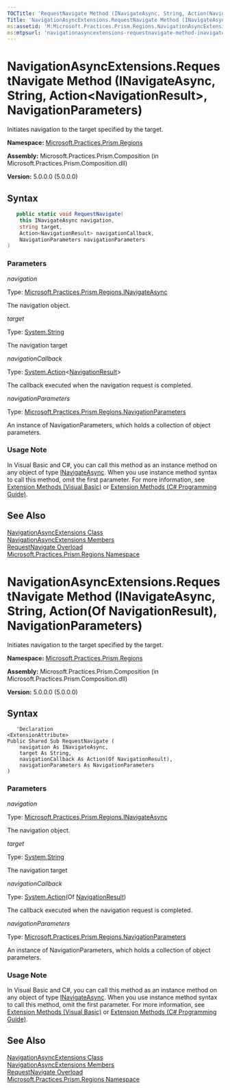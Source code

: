 ```yaml
---
TOCTitle: 'RequestNavigate Method (INavigateAsync, String, Action(NavigationResult), NavigationParameters)'
Title: 'NavigationAsyncExtensions.RequestNavigate Method (INavigateAsync, String, Action(NavigationResult), NavigationParameters) (Microsoft.Practices.Prism.Regions)'
ms:assetid: 'M:Microsoft.Practices.Prism.Regions.NavigationAsyncExtensions.RequestNavigate(Microsoft.Practices.Prism.Regions.INavigateAsync,System.String,System.Action{Microsoft.Practices.Prism.Regions.NavigationResult},Microsoft.Practices.Prism.Regions.NavigationParameters)'
ms:mtpsurl: 'navigationasyncextensions-requestnavigate-method-inavigateasync-string-action-navigationresult-mspp-regions.md'
---
```



# NavigationAsyncExtensions.RequestNavigate Method (INavigateAsync, String, Action&lt;NavigationResult&gt;, NavigationParameters)

Initiates navigation to the target specified by the target.

**Namespace:** [Microsoft.Practices.Prism.Regions](/patterns-practices/reference/mspp-regions-namespace)

**Assembly:** Microsoft.Practices.Prism.Composition (in Microsoft.Practices.Prism.Composition.dll)

**Version:** 5.0.0.0 (5.0.0.0)

## Syntax

```C#
   public static void RequestNavigate(
	this INavigateAsync navigation,
	string target,
	Action<NavigationResult> navigationCallback,
	NavigationParameters navigationParameters
) 
```

### Parameters

*navigation*  

Type: [Microsoft.Practices.Prism.Regions.INavigateAsync](/patterns-practices/reference/mspp-regions-namespace)

The navigation object.

*target*  

Type: [System.String](http://msdn.microsoft.com/en-us/library/s1wwdcbf)

The navigation target

*navigationCallback*  

Type: [System.Action](http://msdn.microsoft.com/en-us/library/018hxwa8)&lt;[NavigationResult](/patterns-practices/reference/navigationresult-class-mspp-regions)&gt;

The callback executed when the navigation request is completed.

*navigationParameters*  

Type: [Microsoft.Practices.Prism.Regions.NavigationParameters](/patterns-practices/reference/navigationparameters-class-mspp-regions)

An instance of NavigationParameters, which holds a collection of object parameters.

### Usage Note

In Visual Basic and C\#, you can call this method as an instance method on any object of type [INavigateAsync](/patterns-practices/reference/mspp-regions-namespace). When you use instance method syntax to call this method, omit the first parameter. For more information, see [Extension Methods (Visual Basic)](http://msdn.microsoft.com/en-us/library/bb384936.aspx) or [Extension Methods (C\# Programming Guide)](http://msdn.microsoft.com/en-us/library/bb383977.aspx).

## See Also

[NavigationAsyncExtensions Class](/patterns-practices/reference/navigationasyncextensions-class-mspp-regions)<br/>
[NavigationAsyncExtensions Members](https://review.docs.microsoft.com/patterns-practices/reference/navigationasyncextensions-members-mspp-regions)<br/>
[RequestNavigate Overload](https://review.docs.microsoft.com/patterns-practices/reference/navigationasyncextensions-requestnavigate-method-mspp-regions)<br/>
[Microsoft.Practices.Prism.Regions Namespace](/patterns-practices/reference/mspp-regions-namespace)<br/>

# NavigationAsyncExtensions.RequestNavigate Method (INavigateAsync, String, Action(Of NavigationResult), NavigationParameters)

Initiates navigation to the target specified by the target.

**Namespace:** [Microsoft.Practices.Prism.Regions](/patterns-practices/reference/mspp-regions-namespace)

**Assembly:** Microsoft.Practices.Prism.Composition (in Microsoft.Practices.Prism.Composition.dll)

**Version:** 5.0.0.0 (5.0.0.0)

## Syntax

```VB
   'Declaration
<ExtensionAttribute> 
Public Shared Sub RequestNavigate ( 
	navigation As INavigateAsync,
	target As String,
	navigationCallback As Action(Of NavigationResult),
	navigationParameters As NavigationParameters
)
```

### Parameters

*navigation*  

Type: [Microsoft.Practices.Prism.Regions.INavigateAsync](/patterns-practices/reference/mspp-regions-namespace)

The navigation object.

*target*  

Type: [System.String](http://msdn.microsoft.com/en-us/library/s1wwdcbf)

The navigation target

*navigationCallback*  

Type: [System.Action](http://msdn.microsoft.com/en-us/library/018hxwa8)(Of [NavigationResult](/patterns-practices/reference/navigationresult-class-mspp-regions))

The callback executed when the navigation request is completed.

*navigationParameters*  

Type: [Microsoft.Practices.Prism.Regions.NavigationParameters](/patterns-practices/reference/navigationparameters-class-mspp-regions)

An instance of NavigationParameters, which holds a collection of object parameters.

### Usage Note

In Visual Basic and C#, you can call this method as an instance method on any object of type [INavigateAsync](/patterns-practices/reference/mspp-regions-namespace). When you use instance method syntax to call this method, omit the first parameter. For more information, see [Extension Methods (Visual Basic)](http://msdn.microsoft.com/en-us/library/bb384936.aspx) or [Extension Methods (C# Programming Guide)](http://msdn.microsoft.com/en-us/library/bb383977.aspx).

## See Also

[NavigationAsyncExtensions Class](/patterns-practices/reference/navigationasyncextensions-class-mspp-regions)<br/>
[NavigationAsyncExtensions Members](https://review.docs.microsoft.com/patterns-practices/reference/navigationasyncextensions-members-mspp-regions)<br/>
[RequestNavigate Overload](https://review.docs.microsoft.com/patterns-practices/reference/navigationasyncextensions-requestnavigate-method-mspp-regions)<br/>
[Microsoft.Practices.Prism.Regions Namespace](/patterns-practices/reference/mspp-regions-namespace)